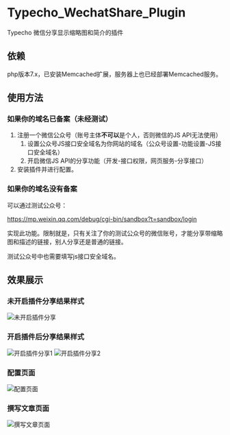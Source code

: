 # Typecho_WechatShare_Plugin
Typecho 微信分享显示缩略图和简介的插件

## 依赖

php版本7.x，已安装Memcached扩展，服务器上也已经部署Memcached服务。

## 使用方法

### 如果你的域名已备案（未经测试）

1. 注册一个微信公众号（账号主体**不可以**是个人，否则微信的JS API无法使用）
    1. 设置公众号JS接口安全域名为你网站的域名（公众号设置-功能设置-JS接口安全域名）
    2. 开启微信JS API的分享功能（开发-接口权限，网页服务-分享接口）
2. 安装插件并进行配置。


### 如果你的域名没有备案

可以通过测试公众号：

https://mp.weixin.qq.com/debug/cgi-bin/sandbox?t=sandbox/login

实现此功能。限制就是，只有关注了你的测试公众号的微信账号，才能分享带缩略图和描述的链接，别人分享还是普通的链接。

测试公众号中也需要填写js接口安全域名。

## 效果展示

### 未开启插件分享结果样式

![未开启插件分享](https://raw.github.com/frederickjoe/my_images/master/disabled.png)

### 开启插件后分享结果样式

![开启插件分享1](https://raw.github.com/frederickjoe/my_images/master/enabled1.png)
![开启插件分享2](https://raw.github.com/frederickjoe/my_images/master/enabled2.png)

### 配置页面

![配置页面](https://raw.github.com/frederickjoe/my_images/master/settingpage.png)

### 撰写文章页面

![撰写文章页面](https://raw.github.com/frederickjoe/my_images/master/newarticle.png)
